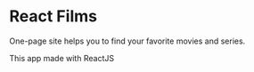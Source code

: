 # React Films
One-page site helps you to find your favorite movies and series.

This app made with ReactJS